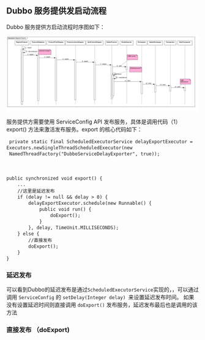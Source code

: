  ## Dubbo 服务提供发启动流程
 
 Dubbo 服务提供方启动流程时序图如下：
 
 
 ![](https://raw.githubusercontent.com/haobinaa/microservice/master/images/doLocalExport_netty.jpg)
 
 服务提供方需要使用 ServiceConfig API 发布服务，具体是调用代码（1）export() 方法来激活发布服务。export 的核心代码如下：
 
 ``` 
  private static final ScheduledExecutorService delayExportExecutor = Executors.newSingleThreadScheduledExecutor(new 
  NamedThreadFactory("DubboServiceDelayExporter", true));
  
  
  
 public synchronized void export() {
     ...
     //这里是延迟发布
     if (delay != null && delay > 0) {
         delayExportExecutor.schedule(new Runnable() {
             public void run() {
                 doExport();
             }
         }, delay, TimeUnit.MILLISECONDS);
     } else {
         //直接发布
         doExport();
     }
 }
 ```
 
 
 ### 延迟发布
 
 可以看到Dubbo的延迟发布是通过`ScheduledExecutorService`实现的，，可以通过调用 `ServiceConfig` 的 `setDelay(Integer delay) `来设置延迟发布时间。 如果没有设置延迟时间则直接调用 `doExport()` 发布服务，延迟发布最后也是调用的该方法
 
 
 ### 直接发布 （doExport)
 
 